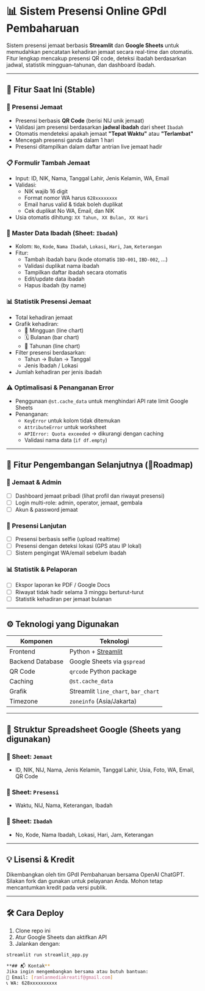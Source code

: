 # 📊 Sistem Presensi Online GPdI Pembaharuan

Sistem presensi jemaat berbasis **Streamlit** dan **Google Sheets** untuk memudahkan pencatatan kehadiran jemaat secara real-time dan otomatis. Fitur lengkap mencakup presensi QR code, deteksi ibadah berdasarkan jadwal, statistik mingguan–tahunan, dan dashboard ibadah.

---

## 🚀 Fitur Saat Ini (Stable)

### 🧾 Presensi Jemaat
- Presensi berbasis **QR Code** (berisi NIJ unik jemaat)
- Validasi jam presensi berdasarkan **jadwal ibadah** dari sheet `Ibadah`
- Otomatis mendeteksi apakah jemaat **"Tepat Waktu"** atau **"Terlambat"**
- Mencegah presensi ganda dalam 1 hari
- Presensi ditampilkan dalam daftar antrian live jemaat hadir

### 📋 Formulir Tambah Jemaat
- Input: ID, NIK, Nama, Tanggal Lahir, Jenis Kelamin, WA, Email
- Validasi:
  - NIK wajib 16 digit
  - Format nomor WA harus `628xxxxxxxx`
  - Email harus valid & tidak boleh duplikat
  - Cek duplikat No WA, Email, dan NIK
- Usia otomatis dihitung: `XX Tahun, XX Bulan, XX Hari`

### 📖 Master Data Ibadah (Sheet: `Ibadah`)
- Kolom: `No`, `Kode`, `Nama Ibadah`, `Lokasi`, `Hari`, `Jam`, `Keterangan`
- Fitur:
  - Tambah ibadah baru (kode otomatis `IBD-001`, `IBD-002`, ...)
  - Validasi duplikat nama ibadah
  - Tampilkan daftar ibadah secara otomatis
  - Edit/update data ibadah
  - Hapus ibadah (by name)

### 📊 Statistik Presensi Jemaat
- Total kehadiran jemaat
- Grafik kehadiran:
  - 📅 Mingguan (line chart)
  - 🗓️ Bulanan (bar chart)
  - 📆 Tahunan (line chart)
- Filter presensi berdasarkan:
  - Tahun → Bulan → Tanggal
  - Jenis Ibadah / Lokasi
- Jumlah kehadiran per jenis ibadah

### ⚠️ Optimalisasi & Penanganan Error
- Penggunaan `@st.cache_data` untuk menghindari API rate limit Google Sheets
- Penanganan:
  - `KeyError` untuk kolom tidak ditemukan
  - `AttributeError` untuk worksheet
  - `APIError: Quota exceeded` → dikurangi dengan caching
  - Validasi nama data (`if df.empty`)

---

## 🔧 Fitur Pengembangan Selanjutnya (📍Roadmap)

### 🎯 Jemaat & Admin
- [ ] Dashboard jemaat pribadi (lihat profil dan riwayat presensi)
- [ ] Login multi-role: admin, operator, jemaat, gembala
- [ ] Akun & password jemaat

### 🔁 Presensi Lanjutan
- [ ] Presensi berbasis selfie (upload realtime)
- [ ] Presensi dengan deteksi lokasi (GPS atau IP lokal)
- [ ] Sistem pengingat WA/email sebelum ibadah

### 📊 Statistik & Pelaporan
- [ ] Ekspor laporan ke PDF / Google Docs
- [ ] Riwayat tidak hadir selama 3 minggu berturut-turut
- [ ] Statistik kehadiran per jemaat bulanan

---

## ⚙️ Teknologi yang Digunakan

| Komponen         | Teknologi                   |
|------------------|-----------------------------|
| Frontend         | Python + [Streamlit](https://streamlit.io) |
| Backend Database | Google Sheets via `gspread` |
| QR Code          | `qrcode` Python package     |
| Caching          | `@st.cache_data`            |
| Grafik           | Streamlit `line_chart`, `bar_chart` |
| Timezone         | `zoneinfo` (Asia/Jakarta)   |

---

## 📁 Struktur Spreadsheet Google (Sheets yang digunakan)

### 📄 Sheet: `Jemaat`
- ID, NIK, NIJ, Nama, Jenis Kelamin, Tanggal Lahir, Usia, Foto, WA, Email, QR Code

### 📄 Sheet: `Presensi`
- Waktu, NIJ, Nama, Keterangan, Ibadah

### 📄 Sheet: `Ibadah`
- No, Kode, Nama Ibadah, Lokasi, Hari, Jam, Keterangan

---

## 💡 Lisensi & Kredit

Dikembangkan oleh tim GPdI Pembaharuan bersama OpenAI ChatGPT.  
Silakan fork dan gunakan untuk pelayanan Anda. Mohon tetap mencantumkan kredit pada versi publik.

---

## 🛠️ Cara Deploy
1. Clone repo ini
2. Atur Google Sheets dan aktifkan API
3. Jalankan dengan:
```bash
streamlit run streamlit_app.py

**## 📬 Kontak**
Jika ingin mengembangkan bersama atau butuh bantuan:
📧 Email: [ramlanmediakreatif@gmail.com]
📞 WA: 628xxxxxxxxxx
